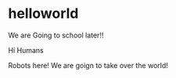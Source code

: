 # helloworld

We are Going to school later!! 

Hi Humans

Robots here! We are goign to take over the world!
